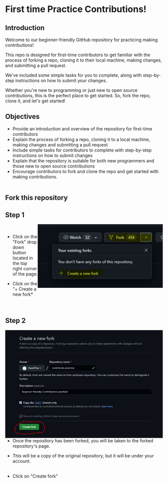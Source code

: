 
# First time Practice Contributions!

## Introduction
Welcome to our beginner-friendly GitHub repository for practicing making contributions!

This repo is designed for first-time contributors to get familiar with the process 
of forking a repo, cloning it to their local machine, making changes, 
and submitting a pull request. 


We've included some simple tasks for you to complete, 
along with step-by-step instructions on how to submit your changes.

Whether you're new to programming or just new to open source contributions, 
this is the perfect place to get started.
So, fork the repo, clone it, and let's get started!


## Objectives
* Provide an introduction and overview of the repository for first-time contributors
* Explain the process of forking a repo, cloning it to a local machine, making changes and submitting a pull request
* Include simple tasks for contributors to complete with step-by-step instructions on how to submit changes
* Explain that the repository is suitable for both new programmers and those new to open source contributions
* Encourage contributors to fork and clone the repo and get started with making contributions. <br><br>



## Fork this repository 
<h2> Step 1 </h2>
<img align="right" width="400" src="assests/forkrepo.JPG" alt="fork this repo drown down button" /> <br>

* Click on the "Fork" drop down button located in the top right corner of the page.

* Click on the "+ Create a new fork* <br><br><br>

<h2> Step 2 </h2>

<img align="right" width="550" src="assests/createforkrepo.JPG" alt="fork this repository addition" />
<br><br>

* Once the repository has been forked, you will be taken to the forked repository's page. <br>

* This will be a copy of the original repository, but it will be under your account. <br><br>

* Click on "Create fork"
